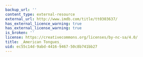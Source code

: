 ```yaml
---
backup_url: ''
content_type: external-resource
external_url: http://www.imdb.com/title/tt0303637/
has_external_licence_warning: true
has_external_license_warning: true
is_broken: ''
license: https://creativecommons.org/licenses/by-nc-sa/4.0/
title: _American Tongues_
uid: ec55c14d-9abd-4416-9467-50c8b741bb27
---
```

